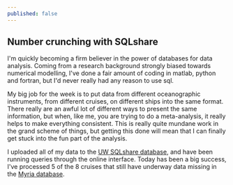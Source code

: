 ```yaml
---
published: false
---
```


## Number crunching with SQLshare

I'm quickly becoming a firm believer in the power of databases for data analysis. Coming from a research background strongly biased towards numerical modelling, I've done a fair amount of coding in matlab, python and fortran, but I'd never really had any reason to use sql. 

My big job for the week is to put data from different oceanographic instruments, from different cruises, on different ships into the same format. There really are an awful lot of different ways to present the same information, but when, like me, you are trying to do a meta-analysis, it really helps to make everything consistent. This is really quite mundane work in the grand scheme of things, but getting this done will mean that I can finally get stuck into the fun part of the analysis. 

I uploaded all of my data to the [UW SQLshare database](https://sqlshare.escience.washington.edu/sqlshare/), and have been running queries through the online interface. Today has been a big success, I've processed 5 of the 8 cruises that still have underway data missing in the [Myria database](http://demo.myria.cs.washington.edu/). 


